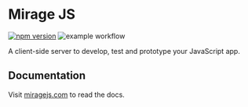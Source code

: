 # Mirage JS

[![npm version](https://badge.fury.io/js/miragejs.svg)](https://badge.fury.io/js/miragejs)
![example workflow](https://github.com/miragejs/miragejs/actions/workflows/.github/workflows/ci.yml/badge.svg)


A client-side server to develop, test and prototype your JavaScript app.

## Documentation

Visit [miragejs.com](https://miragejs.com) to read the docs.
